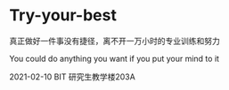# Try-your-best
真正做好一件事没有捷径，离不开一万小时的专业训练和努力   

You could do anything you want if you put your mind to it

2021-02-10 BIT 研究生教学楼203A
